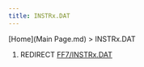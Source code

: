 ```yaml
---
title: INSTRx.DAT
---
```


[Home](Main Page.md) > INSTRx.DAT

1.  REDIRECT [FF7/INSTRx.DAT](FF7/INSTRx.DAT.md)
